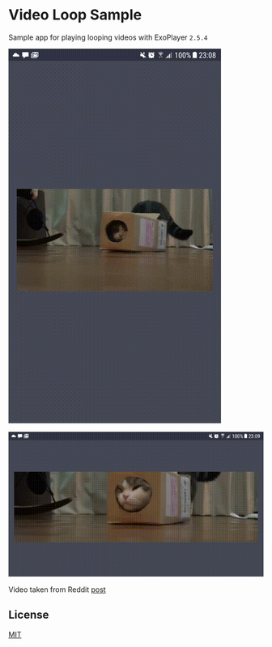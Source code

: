 Video Loop Sample
=================
Sample app for playing looping videos with ExoPlayer `2.5.4`

![alt portrait](https://raw.githubusercontent.com/adoankim/VideoLoopSample/develop/art/portrait.gif)

![alt landscape](https://raw.githubusercontent.com/adoankim/VideoLoopSample/develop/art/landscape.gif)

Video taken from Reddit [post](https://www.reddit.com/r/gifs/comments/2vwzrb/all_aboard_the_cat_train/)

License
-------
[MIT](https://github.com/adoankim/VideoLoopSample/blob/master/LICENSE)